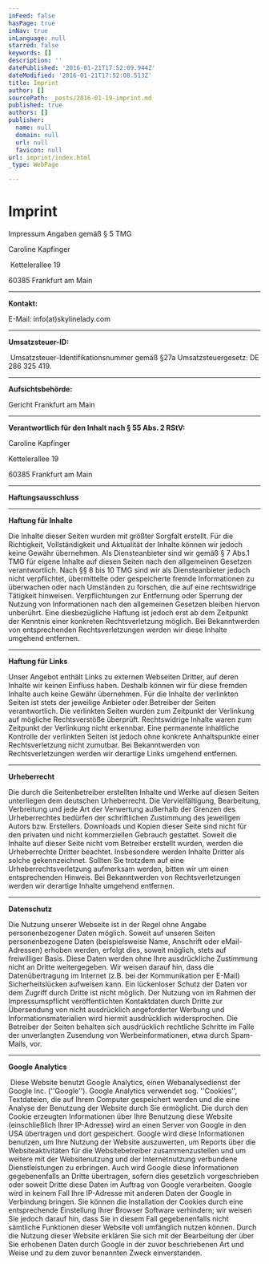 ```yaml
---
inFeed: false
hasPage: true
inNav: true
inLanguage: null
starred: false
keywords: []
description: ''
datePublished: '2016-01-21T17:52:09.944Z'
dateModified: '2016-01-21T17:52:08.513Z'
title: Imprint
author: []
sourcePath: _posts/2016-01-19-imprint.md
published: true
authors: []
publisher:
  name: null
  domain: null
  url: null
  favicon: null
url: imprint/index.html
_type: WebPage

---
```

# Imprint

Impressum Angaben gemäß § 5 TMG

Caroline Kapfinger

 Kettelerallee 19  

60385 Frankfurt am Main

****

**Kontakt:**

E-Mail: info(at)skylinelady.com 

****

**Umsatzsteuer-ID:**

 Umsatzsteuer-Identifikationsnummer gemäß
§27a Umsatzsteuergesetz: DE 286 325 419\.

****

**Aufsichtsbehörde:**

Gericht Frankfurt am Main

****

**Verantwortlich für den Inhalt nach § 55 Abs. 2 RStV:**

Caroline Kapfinger 

Kettelerallee 19 

60385 Frankfurt am Main

****

**Haftungsausschluss**

****

**Haftung für Inhalte**

Die Inhalte dieser Seiten wurden mit größter Sorgfalt
erstellt. Für die Richtigkeit, Vollständigkeit und Aktualität der
Inhalte können wir jedoch keine Gewähr
übernehmen. Als Diensteanbieter sind wir gemäß § 7 Abs.1 TMG für
eigene Inhalte auf diesen Seiten nach den allgemeinen
Gesetzen verantwortlich. Nach §§ 8 bis 10 TMG sind wir als Diensteanbieter
jedoch nicht verpflichtet, übermittelte oder gespeicherte
fremde Informationen zu überwachen oder nach Umständen
zu forschen, die auf eine rechtswidrige Tätigkeit hinweisen.
Verpflichtungen zur Entfernung oder Sperrung der Nutzung von Informationen
nach den allgemeinen Gesetzen bleiben hiervon
unberührt. Eine diesbezügliche Haftung ist jedoch erst ab dem
Zeitpunkt der Kenntnis einer konkreten Rechtsverletzung möglich.
Bei Bekanntwerden von entsprechenden Rechtsverletzungen werden
wir diese Inhalte umgehend entfernen.

****

**Haftung für Links**

Unser Angebot enthält Links zu externen Webseiten
Dritter, auf deren Inhalte wir keinen Einfluss haben. Deshalb
können wir für diese fremden Inhalte auch keine Gewähr übernehmen.
Für die Inhalte der verlinkten Seiten ist stets
der jeweilige Anbieter oder Betreiber der Seiten
verantwortlich. Die verlinkten Seiten wurden zum Zeitpunkt
der Verlinkung auf mögliche Rechtsverstöße überprüft.
Rechtswidrige Inhalte waren zum Zeitpunkt der Verlinkung nicht
erkennbar. Eine permanente inhaltliche Kontrolle der verlinkten
Seiten ist jedoch ohne konkrete Anhaltspunkte einer
Rechtsverletzung nicht zumutbar. Bei Bekanntwerden von
Rechtsverletzungen werden wir derartige Links umgehend entfernen.

****

**Urheberrecht**

Die durch die Seitenbetreiber erstellten Inhalte und Werke
auf diesen Seiten unterliegen dem deutschen Urheberrecht.
Die Vervielfältigung, Bearbeitung, Verbreitung und jede
Art der Verwertung außerhalb der Grenzen des Urheberrechtes bedürfen
der schriftlichen Zustimmung des jeweiligen Autors bzw. Erstellers.
Downloads und Kopien dieser Seite sind nicht für den privaten und
nicht kommerziellen Gebrauch gestattet. Soweit die Inhalte auf dieser
Seite nicht vom Betreiber erstellt wurden, werden die Urheberrechte
Dritter beachtet. Insbesondere werden Inhalte Dritter als
solche gekennzeichnet. Sollten Sie trotzdem auf
eine Urheberrechtsverletzung aufmerksam werden, bitten wir
um einen entsprechenden Hinweis. Bei Bekanntwerden
von Rechtsverletzungen werden wir derartige Inhalte umgehend entfernen.

****

**Datenschutz**

Die Nutzung unserer Webseite ist in der Regel ohne
Angabe personenbezogener Daten möglich. Soweit auf
unseren Seiten personenbezogene Daten (beispielsweise Name, Anschrift
oder eMail-Adressen) erhoben werden, erfolgt dies, soweit möglich, stets
auf freiwilliger Basis. Diese Daten werden ohne Ihre ausdrückliche
Zustimmung nicht an Dritte weitergegeben. Wir weisen darauf hin, dass die
Datenübertragung im Internet (z.B. bei der Kommunikation per E-Mail)
Sicherheitslücken aufweisen kann. Ein lückenloser Schutz der Daten vor
dem Zugriff durch Dritte ist nicht möglich. Der Nutzung von im Rahmen der
Impressumspflicht veröffentlichten Kontaktdaten durch Dritte zur
Übersendung von nicht ausdrücklich angeforderter Werbung
und Informationsmaterialien wird hiermit ausdrücklich widersprochen.
Die Betreiber der Seiten behalten sich ausdrücklich rechtliche
Schritte im Falle der unverlangten Zusendung
von Werbeinformationen, etwa durch Spam-Mails, vor.

****

**Google Analytics**

 Diese Website benutzt Google Analytics,
einen Webanalysedienst der Google
Inc. (''Google''). Google Analytics verwendet sog.
''Cookies'', Textdateien, die auf Ihrem
Computer gespeichert werden und die eine Analyse der Benutzung
der Website durch Sie ermöglicht. Die durch den Cookie erzeugten
Informationen über Ihre Benutzung
diese Website (einschließlich Ihrer IP-Adresse) wird an einen
Server von Google in den USA übertragen und dort
gespeichert. Google wird diese Informationen benutzen, um Ihre Nutzung der Website
auszuwerten, um Reports über die Websiteaktivitäten für
die Websitebetreiber zusammenzustellen und um weitere mit der
Websitenutzung und der
Internetnutzung verbundene Dienstleistungen zu erbringen. Auch
wird Google diese Informationen gegebenenfalls an Dritte übertragen, sofern
dies gesetzlich vorgeschrieben oder soweit Dritte diese Daten im
Auftrag von Google verarbeiten. Google wird in keinem Fall Ihre
IP-Adresse mit anderen Daten der Google in Verbindung bringen. Sie
können die Installation der Cookies durch eine entsprechende Einstellung
Ihrer Browser Software verhindern; wir weisen Sie jedoch darauf hin,
dass Sie in diesem Fall gegebenenfalls nicht
sämtliche Funktionen dieser Website voll umfänglich nutzen
können. Durch die Nutzung dieser Website erklären Sie sich mit der
Bearbeitung der über Sie erhobenen Daten durch Google in der
zuvor beschriebenen Art und Weise und zu dem zuvor benannten
Zweck einverstanden.